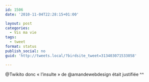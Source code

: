 ```yaml
---
id: 1506
date: '2010-11-04T22:28:15+01:00'

layout: post
categories:
  - Vis ma vie
tags:
  - tweet
format: status
publish_social: no
guid: 'http://tweets.local/?birdsite_tweet=313403071533058'

---
```


@Twikito donc « l’insulte » de @amandewebdesign était justifiée ^^